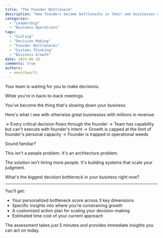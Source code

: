 ```yaml
---
title: "The Founder Bottleneck"
description: "How founders become bottlenecks in their own businesses and the systems needed to scale leadership"
categories:
  - "Leadership"
  - "Business Operations"
tags:
  - "Scaling"
  - "Decision Making"
  - "Founder Bottlenecks"
  - "Systems Thinking"
  - "Business Growth"
date: 2025-06-20
comments: true
authors:
  - eeeschwartz
---
```

Your team is waiting for you to make decisions.

While you're in back-to-back meetings.

You've become the thing that's slowing down your business.

Here's what I see with otherwise great businesses with millions in revenue:

→ Every critical decision flows through the founder
→ Team has capability but can't execute with founder's intent
→ Growth is capped at the limit of founder's personal capacity
→ Founder is trapped in operational weeds

Sound familiar?

This isn't a people problem. It's an architecture problem.

The solution isn't hiring more people.
It's building systems that scale your judgment.

What's the biggest decision bottleneck in your business right now?

---

You'll get:
- Your personalized bottleneck score across 3 key dimensions
- Specific insights into where you're constraining growth
- A customized action plan for scaling your decision-making
- Estimated time cost of your current approach

The assessment takes just 5 minutes and provides immediate insights you can act on today. 